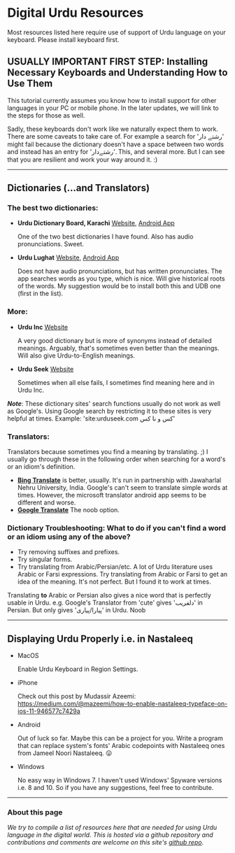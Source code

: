 # Digital Urdu Resources

Most resources listed here require use of support of Urdu language on your keyboard. Please install keyboard first.

## USUALLY IMPORTANT FIRST STEP: Installing Necessary Keyboards and Understanding How to Use Them
This tutorial currently assumes you know how to install support for other languages in your PC or mobile phone. In the later updates, we will link to the steps for those as well. 

Sadly, these keyboards don't work like we naturally expect them to work. There are some caveats to take care of. For example a search for 'رشتے دار' might fail because the dictionary doesn't have a space between two words and instead has an entry for 'رشتےدار'. This, and several more. But I can see that you are resilient and work your way around it. :)

----

## Dictionaries (...and Translators)

### The best two dictionaries:

- **Urdu Dictionary Board, Karachi** [Website](http://udb.gov.pk/), [Android App](https://play.google.com/store/apps/details?id=com.udb.urdulughat)

  One of the two best dictionaries I have found. Also has audio pronunciations. Sweet.
  
- **Urdu Lughat** [Website](http://urdulughat.info/), [Android App](https://play.google.com/store/apps/details?id=info.urdulughat)
  
  Does not have audio pronunciations, but has written pronunciates. The app searches words as you type, which is nice. Will give historical roots of the words. My suggestion would be to install both this and UDB one (first in the list).

### More:
- **Urdu Inc** [Website](https://www.urduinc.com/)
  
  A very good dictionary but is more of synonyms instead of detailed meanings. Arguably, that's sometimes even better than the meanings. Will also give Urdu-to-English meanings.

- **Urdu Seek** [Website](https://urduseek.com/)
  
  Sometimes when all else fails, I sometimes find meaning here and in Urdu Inc.

***Note***: These dictionary sites' search functions usually do not work as well as Google's. Using Google search by restricting it to these sites is very helpful at times. Example: 'site:urduseek.com کس و نا کس'

### Translators:

Translators because sometimes you find a meaning by translating. ;) I usually go through these in the following order when searching for a word's or an idiom's definition.

- [**Bing Translate**](https://translate.bing.com) is better, usually. It's run in partnership with Jawaharlal Nehru University, India. Google's can't seem to translate simple words at times. However, the microsoft translator android app seems to be different and worse.
- [**Google Translate**](https://translate.google.com) The noob option.


### Dictionary Troubleshooting: What to do if you can't find a word or an idiom using any of the above?

- Try removing suffixes and prefixes.
- Try singular forms.
- Try translating from Arabic/Persian/etc. A lot of Urdu literature uses Arabic or Farsi expressions. Try translating from Arabic or Farsi to get an idea of the meaning. It's not perfect. But I found it to work at times. 

Translating **to** Arabic or Persian also gives a nice word that is perfectly usable in Urdu. e.g. Google's Translator from 'cute' gives 'دلفریب' in Persian. But only gives 'پیارا/پیاری' in Urdu. Noob

-------------

## Displaying Urdu Properly i.e. in Nastaleeq
- MacOS

  Enable Urdu Keyboard in Region Settings. 

- iPhone
  
  Check out this post by Mudassir Azeemi: 
  https://medium.com/@mazeemi/how-to-enable-nastaleeq-typeface-on-ios-11-946577c7429a

- Android
  
  Out of luck so far.
  Maybe this can be a project for you. Write a program that can replace system's fonts' Arabic codepoints with Nastaleeq ones from Jameel Noori Nastaleeq. 😛 

- Windows
  
  No easy way in Windows 7. I haven't used Windows' Spyware versions i.e. 8 and 10. So if you have any suggestions, feel free to contribute.

------------------------------
### About this page
*We try to compile a list of resources here that are needed for using Urdu language in the digital world. This is hosted via a github repository and contributions and comments are welcome on this site's [github repo](https://github.com/Delta-Sigma/urdu).*

